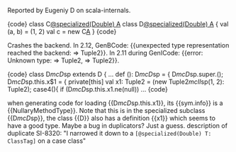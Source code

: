 Reported by Eugeniy D on scala-internals.

{code}
class C[@specialized(Double) A]()
class D[@specialized(Double) A]() {
    val (a, b) = (1, 2)
    val c = new C[A]()
}
{code}

Crashes the backend. In 2.12, GenBCode: {{unexpected type representation reached the backend: => Tuple2}}. In 2.11 during GenICode: {{error: Unknown type: => Tuple2, => Tuple2}}.


{code}
  <specialized> class D$mcD$sp extends D {
...
    <specialized> def <init>(): D$mcD$sp = {
      D$mcD$sp.super.<init>();
      D$mcD$sp.this.x$1 = {
        private[this] val x1: Tuple2 = (new Tuple2$mcII$sp(1, 2): Tuple2);
        case4(){
          if (D$mcD$sp.this.x1.ne(null))
...
{code}

when generating code for loading {{D$mcD$sp.this.x1}}, its {{sym.info}} is a {{NullaryMethodType}}. Note that this is in the specialized subclass {{D$mcD$sp}}, the class {{D}} also has a definition {{x1}} which seems to have a good type. Maybe a bug in duplicators? Just a guess.
description of duplicate SI-8320: "I narrowed it down to a `[@specialized(Double) T: ClassTag]` on a case class"
